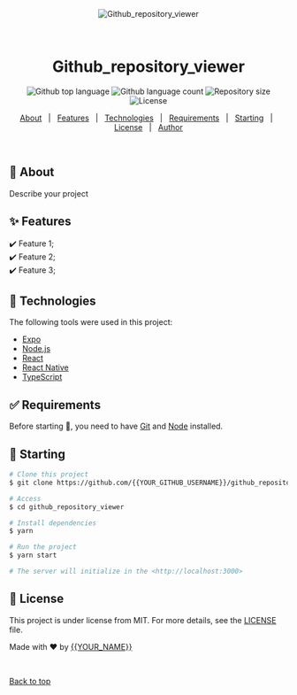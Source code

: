 <div align="center" id="top"> 
  <img src="./.github/app.gif" alt="Github_repository_viewer" />

  &#xa0;

  <!-- <a href="https://github_repository_viewer.netlify.app">Demo</a> -->
</div>

<h1 align="center">Github_repository_viewer</h1>

<p align="center">
  <img alt="Github top language" src="https://img.shields.io/github/languages/top/{{YOUR_GITHUB_USERNAME}}/github_repository_viewer?color=56BEB8">

  <img alt="Github language count" src="https://img.shields.io/github/languages/count/{{YOUR_GITHUB_USERNAME}}/github_repository_viewer?color=56BEB8">

  <img alt="Repository size" src="https://img.shields.io/github/repo-size/{{YOUR_GITHUB_USERNAME}}/github_repository_viewer?color=56BEB8">

  <img alt="License" src="https://img.shields.io/github/license/{{YOUR_GITHUB_USERNAME}}/github_repository_viewer?color=56BEB8">

  <!-- <img alt="Github issues" src="https://img.shields.io/github/issues/{{YOUR_GITHUB_USERNAME}}/github_repository_viewer?color=56BEB8" /> -->

  <!-- <img alt="Github forks" src="https://img.shields.io/github/forks/{{YOUR_GITHUB_USERNAME}}/github_repository_viewer?color=56BEB8" /> -->

  <!-- <img alt="Github stars" src="https://img.shields.io/github/stars/{{YOUR_GITHUB_USERNAME}}/github_repository_viewer?color=56BEB8" /> -->
</p>

<!-- Status -->

<!-- <h4 align="center"> 
	🚧  Github_repository_viewer 🚀 Under construction...  🚧
</h4> 

<hr> -->

<p align="center">
  <a href="#dart-about">About</a> &#xa0; | &#xa0; 
  <a href="#sparkles-features">Features</a> &#xa0; | &#xa0;
  <a href="#rocket-technologies">Technologies</a> &#xa0; | &#xa0;
  <a href="#white_check_mark-requirements">Requirements</a> &#xa0; | &#xa0;
  <a href="#checkered_flag-starting">Starting</a> &#xa0; | &#xa0;
  <a href="#memo-license">License</a> &#xa0; | &#xa0;
  <a href="https://github.com/{{YOUR_GITHUB_USERNAME}}" target="_blank">Author</a>
</p>

<br>

## :dart: About ##

Describe your project

## :sparkles: Features ##

:heavy_check_mark: Feature 1;\
:heavy_check_mark: Feature 2;\
:heavy_check_mark: Feature 3;

## :rocket: Technologies ##

The following tools were used in this project:

- [Expo](https://expo.io/)
- [Node.js](https://nodejs.org/en/)
- [React](https://pt-br.reactjs.org/)
- [React Native](https://reactnative.dev/)
- [TypeScript](https://www.typescriptlang.org/)

## :white_check_mark: Requirements ##

Before starting :checkered_flag:, you need to have [Git](https://git-scm.com) and [Node](https://nodejs.org/en/) installed.

## :checkered_flag: Starting ##

```bash
# Clone this project
$ git clone https://github.com/{{YOUR_GITHUB_USERNAME}}/github_repository_viewer

# Access
$ cd github_repository_viewer

# Install dependencies
$ yarn

# Run the project
$ yarn start

# The server will initialize in the <http://localhost:3000>
```

## :memo: License ##

This project is under license from MIT. For more details, see the [LICENSE](LICENSE.md) file.


Made with :heart: by <a href="https://github.com/{{YOUR_GITHUB_USERNAME}}" target="_blank">{{YOUR_NAME}}</a>

&#xa0;

<a href="#top">Back to top</a>

